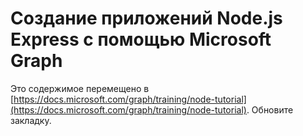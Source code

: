 # <a name="build-nodejs-express-apps-with-microsoft-graph"></a>Создание приложений Node.js Express с помощью Microsoft Graph

Это содержимое перемещено в [https://docs.microsoft.com/graph/training/node-tutorial](https://docs.microsoft.com/graph/training/node-tutorial). Обновите закладку.
